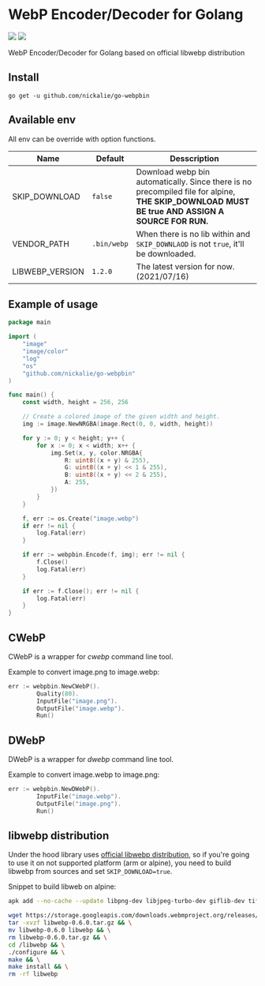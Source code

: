 # WebP Encoder/Decoder for Golang

[![](https://img.shields.io/badge/docs-godoc-blue.svg)](https://godoc.org/github.com/nickalie/go-webpbin)
[![](https://circleci.com/gh/nickalie/go-webpbin.png?circle-token=ebaa6a739ac4dc96dcb167e0700dcc699409f672)](https://circleci.com/gh/nickalie/go-webpbin)

WebP Encoder/Decoder for Golang based on official libwebp distribution

## Install

```go get -u github.com/nickalie/go-webpbin```

## Available env
All env can be override with option functions.

|Name|Default|Desscription|
|-----|------|------------|
|SKIP_DOWNLOAD|`false`|Download webp bin automatically. Since there is no precompiled file for alpine, **THE SKIP_DOWNLOAD MUST BE true AND ASSIGN A SOURCE FOR RUN.**|
|VENDOR_PATH|`.bin/webp`|When there is no lib within and `SKIP_DOWNLAOD` is not `true`, it'll be downloaded.|
|LIBWEBP_VERSION|`1.2.0`|The latest version for now. (2021/07/16)|


## Example of usage

```go
package main

import (
	"image"
	"image/color"
	"log"
	"os"
	"github.com/nickalie/go-webpbin"
)

func main() {
	const width, height = 256, 256

	// Create a colored image of the given width and height.
	img := image.NewNRGBA(image.Rect(0, 0, width, height))

	for y := 0; y < height; y++ {
		for x := 0; x < width; x++ {
			img.Set(x, y, color.NRGBA{
				R: uint8((x + y) & 255),
				G: uint8((x + y) << 1 & 255),
				B: uint8((x + y) << 2 & 255),
				A: 255,
			})
		}
	}

	f, err := os.Create("image.webp")
	if err != nil {
		log.Fatal(err)
	}

	if err := webpbin.Encode(f, img); err != nil {
		f.Close()
		log.Fatal(err)
	}

	if err := f.Close(); err != nil {
		log.Fatal(err)
	}
}
```

## CWebP

CWebP is a wrapper for *cwebp* command line tool.

Example to convert image.png to image.webp:

```go
err := webpbin.NewCWebP().
		Quality(80).
		InputFile("image.png").
		OutputFile("image.webp").
		Run()
```

## DWebP

DWebP is a wrapper for *dwebp* command line tool.

Example to convert image.webp to image.png:

```go
err := webpbin.NewDWebP().
		InputFile("image.webp").
		OutputFile("image.png").
		Run()
```

## libwebp distribution

Under the hood library uses [official libwebp distribution](https://storage.googleapis.com/downloads.webmproject.org/releases/webp/index.html), so if you're going to use it on not supported platform (arm or alpine), you need to build libwebp from sources and set ```SKIP_DOWNLOAD=true```.

Snippet to build libweb on alpine:

```sh
apk add --no-cache --update libpng-dev libjpeg-turbo-dev giflib-dev tiff-dev autoconf automake make gcc g++ wget

wget https://storage.googleapis.com/downloads.webmproject.org/releases/webp/libwebp-0.6.0.tar.gz && \
tar -xvzf libwebp-0.6.0.tar.gz && \
mv libwebp-0.6.0 libwebp && \
rm libwebp-0.6.0.tar.gz && \
cd /libwebp && \
./configure && \
make && \
make install && \
rm -rf libwebp
```
